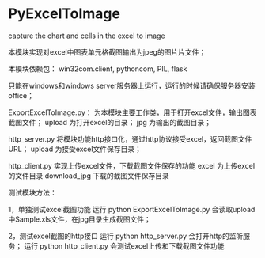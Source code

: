 # PyExcelToImage
 capture the chart and cells in the excel  to image
 
 本模块实现对excel中图表单元格截图输出为jpeg的图片片文件；
 
 本模块依赖包：
 win32com.client, pythoncom, PIL, flask
 
 只能在windows和windows server服务器上运行，运行的时候请确保服务器安装office；
 
 ExportExcelToImage.py： 为本模块主要工作类，用于打开excel文件，输出图表截图文件；
 upload 为打开excel的目录；
 jpg 为输出的截图目录；

http_server.py 将模块功能http接口化，通过http协议接受excel，返回截图文件URL；
upload 为接受excel文件保存目录；

http_client.py 实现上传excel文件，下载截图文件保存的功能
excel  为上传excel的文件目录
download_jpg 下载的截图文件保存目录

测试模块方法：

1，单独测试excel截图功能
运行 python ExportExcelToImage.py 会读取upload中Sample.xls文件，在jpg目录生成截图文件；

2，测试excel截图的http接口
运行 python http_server.py  会打开http的监听服务；
运行 python http_client.py  会测试excel上传和下载截图文件功能
